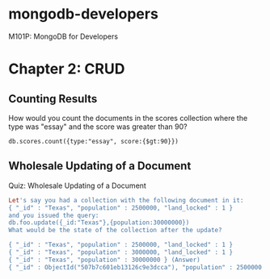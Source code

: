 mongodb-developers
==================

M101P: MongoDB for Developers


Chapter 2: CRUD
==============
Counting Results
---------------
How would you count the documents in the scores collection where the type was "essay" and the score was greater than 90?

```mongodb
db.scores.count({type:"essay", score:{$gt:90}})
```
Wholesale Updating of a Document
-------------------------------

Quiz: Wholesale Updating of a Document
```ruby
Let's say you had a collection with the following document in it:
{ "_id" : "Texas", "population" : 2500000, "land_locked" : 1 }
and you issued the query:
db.foo.update({_id:"Texas"},{population:30000000})
What would be the state of the collection after the update?

{ "_id" : "Texas", "population" : 2500000, "land_locked" : 1 }
{ "_id" : "Texas", "population" : 3000000, "land_locked" : 1 }
{ "_id" : "Texas", "population" : 30000000 } (Answer)
{ "_id" : ObjectId("507b7c601eb13126c9e3dcca"), "population" : 2500000 }
```

